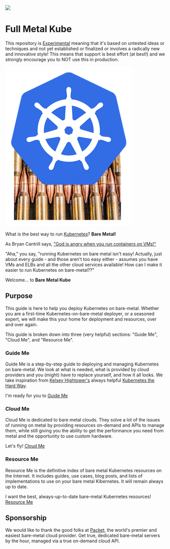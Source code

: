 ![](https://img.shields.io/badge/Stability-Experimental-red.svg)

# Full Metal Kube

This repository is [Experimental](https://github.com/packethost/standards/blob/master/experimental-statement.md) meaning that it's based on untested ideas or techniques and not yet established or finalized or involves a radically new and innovative style! This means that support is best effort (at best!) and we strongly encourage you to NOT use this in production.

![Full Metal Kube](./images/full-metal-kube-small.png)

What is the best way to run [Kubernetes](https://kubernetes.io)? **Bare Metal!**

As Bryan Cantrill says, ["God is angry when you run containers on VMs!"](https://youtu.be/coFIEH3vXPw?t=1430)

"Aha," you say, "running Kubernetes on bare metal isn't easy! Actually, just about every guide - and those aren't too easy either - assumes you have VMs and ELBs and all the other cloud services available! How can I make it easier to run Kubernetes on bare-metal??"

Welcome... to **Bare Metal Kube**

## Purpose
This guide is here to help you deploy Kubernetes on bare-metal. Whether you are a first-time Kubernetes-on-bare-metal deployer, or a seasoned expert, we will make this your home for deployment and resources, over and over again.

This guide is broken down into three (very helpful) sections: "Guide Me", "Cloud Me", and "Resource Me".

### Guide Me
Guide Me is a step-by-step guide to deploying and managing Kubernetes on bare-metal. We look at what is needed, what is provided by cloud providers and you (might) have to replace yourself, and how it all looks. We take inspiration from [Kelsey Hightower's](https://twitter.com/kelseyhightower) always helpful [Kubernetes the Hard Way](http://github.com/kelseyhightower/kubernetes-the-hard-way). 

I'm ready for you to [Guide Me](./guide-me/)

### Cloud Me
Cloud Me is dedicated to bare metal clouds. They solve a lot of the issues of running on metal by providing resources on-demand and APIs to manage them, while still giving you the ability to get the performance you need from metal and the opportunity to use custom hardware.

Let's fly! [Cloud Me](./cloud-me/)

### Resource Me
Resource Me is the definitive index of bare metal Kubernetes resources on the Internet. It includes guides, use cases, blog posts, and lists of implementations to use on your bare metal Kibernetes. It will remain always up to date.

I want the best, always-up-to-date bare-metal Kubernetes resources! [Resource Me](./resource-me/resource-me.md)

## Sponsorship
We would like to thank the good folks at [Packet](https://packet.com), the world's premier and easiest bare-metal cloud provider. Get true, dedicated bare-metal servers by the hour, managed via a true on-demand cloud API. 




